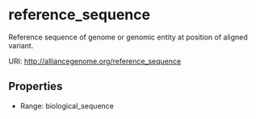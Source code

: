 # reference_sequence

Reference sequence of genome or genomic entity at position of aligned variant.

URI: http://alliancegenome.org/reference_sequence



<!-- no inheritance hierarchy -->


## Properties

 * Range: biological_sequence


